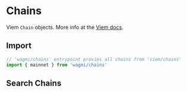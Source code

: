 <script setup>
import SearchChains from '../components/SearchChains.vue'
</script>

# Chains

Viem `Chain` objects. More info at the [Viem docs](https://viem.sh/docs/clients/chains.html).

## Import

```ts
// 'wagmi/chains' entrypoint proxies all chains from 'viem/chains'
import { mainnet } from 'wagmi/chains'
```

## Search Chains

<SearchChains />

<!--@include: @shared/create-chain.md-->

